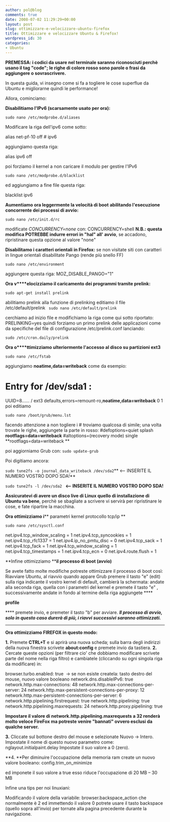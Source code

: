 ```yaml
---
author: pol@blog
comments: true
date: 2008-07-02 11:29:29+00:00
layout: post
slug: ottimizzare-e-velocizzare-ubuntu-firefox
title: Ottimizzare e velocizzare Ubuntu & Firefox!
wordpress_id: 30
categories:
- Ubuntu
---
```


**PREMESSA: i codici da usare nel terminale saranno riconosciuti perchè usano il tag "code"; le righe di colore rosso sono parole o frasi da aggiungere o sovrascrivere.**

In questa guida, vi insegno come si fa a togliere le cose superflue da Ubuntu e migliorarne quindi le performance!

Allora, cominciamo:

**Disabilitiamo l'IPv6 (scarsamente usato per ora):**

`sudo nano /etc/modprobe.d/aliases
`

Modificare la riga dell'ipv6 come sotto:


alias net-pf-10 off # ipv6


aggiungiamo questa riga:


alias ipv6 off


poi forziamo il kernel a non caricare il modulo per gestire l'IPv6


`sudo nano /etc/modprobe.d/blacklist
`

ed aggiungiamo a fine file questa riga:


blacklist ipv6

**Aumentiamo ora leggermente la velocità di boot** **abilitando l'esecuzione concorrente dei processi di avvio:**

`sudo nano /etc/init.d/rc `

modificate _CONCURRENCY=none_ con:
CONCURRENCY=shell
**N.B.: questa modifica POTREBBE indurre errori in "hal" all' avvio**,                se accadono, ripristinare questa opzione al valore "none"

**Disabilitamo i caratteri orientali in Firefox:** se non visitate                siti con caratteri in lingue orientali disabilitate Pango (rende più snello FF)

`sudo nano /etc/environment`

aggiungere questa riga:
MOZ_DISABLE_PANGO="1"

**Ora v****elocizziamo il caricamento dei programmi tramite prelink:**

`sudo apt-get install prelink`

abilitiamo prelink alla funzione di prelinking editiamo il file                /etc/default/prelink
`
sudo nano /etc/default/prelink`

cerchiamo ad inizio file e modifichiamo la riga come qui sotto riportato:
PRELINKING=yes
quindi forziamo un primo prelink delle applicazioni come da specifiche                del file di configurazione /etc/prelink.conf lanciando:


`sudo /etc/cron.daily/prelink`

**Ora o****ttimizziamo ulteriormente l'accesso al disco su partizioni ext3**

`sudo nano /etc/fstab`

aggiungiamo **noatime,data=writeback** come da esempio:

# Entry for /dev/sda1 :
UUID=8...... / ext3 defaults,errors=remount-ro,**noatime,data=writeback** 0 1 
poi editiamo

`sudo nano /boot/grub/menu.lst`

facendo attenzione a non togliere i # troviamo qualcosa di simile; una volta trovate le righe, aggiungete la parte in rosso:
#defoptions=quiet splash **rootflags=data=writeback**
#altoptions=(recovery mode) single **rootflags=data=writeback **

poi aggiorniamo Grub con:
`
sudo update-grub
`

Poi digitiamo ancora:


`sudo tune2fs -o journal_data_writeback /dev/sda2`** <-- INSERITE IL NUMERO VOSTRO DOPO SDA!**

`sudo tune2fs -l /dev/sda2 ` **<-- INSERITE IL NUMERO VOSTRO DOPO SDA!**

**Assicuratevi di avere un disco live di Linux quello di                installazione di Ubuntu va bene**, perchè se sbagliate                a scrivere vi servirà per ripristinare le cose, e fate ripartire                la macchina.

**Ora ottimizziamo i**** parametri kernel protocollo tcp/ip **

` sudo nano /etc/sysctl.conf `

net.ipv4.tcp_window_scaling = 1
net.ipv4.tcp_syncookies = 1
net.ipv4.tcp_rfc1337 = 1
net.ipv4.ip_no_pmtu_disc = 0
net.ipv4.tcp_sack = 1
net.ipv4.tcp_fack = 1
net.ipv4.tcp_window_scaling = 1
net.ipv4.tcp_timestamps = 1
net.ipv4.tcp_ecn = 0
net.ipv4.route.flush = 1

**Infine ottimizziamo ****il processo di boot (avvio)**

Se avete fatto molte modifiche potreste ottimizzare il processo                di boot così:
Riavviare Ubuntu, al riavvio quando appare Grub                premere il tasto "e" (edit) sulla riga indicante il vostro                kernel di default, cambierà la schermata: andate alla seconda                riga, quella con i parametri del kernel e premete il tasto "e" , successivamente andate               in fondo al termine della riga aggiungete ****

**profile**

**** premete                invio, e premeter il tasto "b" per avviare.
_**Il processo di avvio, solo in questo caso durerà di più,                i riavvi successivi saranno ottimizzati.**_

---------------------------------

**Ora ottimizziamo FIREFOX in questo modo:**

**1.** Premete **CTRL+T** e si aprirà una nuova scheda; sulla barra degli indirizzi della nuova finestra scrivete **about:config** e premete invio da tastiera.
**2.** Cercate queste opzioni (per filtrare cio' che dobbiamo          modificare scrivete parte del nome nella riga filtro) e cambiatele (cliccando          su ogni singola riga da modificare) in:


browser.turbo.enabled: true  -> se non esiste          createla: tasto destro del mouse, nuovo valore booleano
network.dns.disableIPv6: true
network.http.max-connections: 48 
network.http.max-connections-per-server: 24
network.http.max-persistent-connections-per-proxy: 12
network.http.max-persistent-connections-per-server: 6
network.http.pipelining.firstrequest: true
network.http.pipelining: true
network.http.pipelining.maxrequests: 24
network.http.proxy.pipelining: true


**Impostare il valore di network.http.pipelining.maxrequests          a 32 renderà molto veloce FireFox ma potreste venire "bannati"          ovvero esclusi da qualche server.**

**3.** Cliccate sul bottone destro del mouse e selezionate Nuovo ->          Intero.
Impostate il nome di questo nuovo parametro come:
nglayout.initialpaint.delay
Impostate il suo valore a 0 (zero).

**4. **Per diminuire l'occupazione della memoria ram create un nuovo valore booleano:
config.trim_on_minimize

ed imponete il suo          valore a true esso riduce l'occupazione di          20 MB – 30 MB

Infine una tips per noi linuxiani:

Modificando          il valore della variabile: browser.backspace_action che normalmente è 2 ed immettendo          il valore 0 potrete usare il tasto          backspace (quello sopra all'invio) per tornate alla pagina precedente          durante la navigazione.
